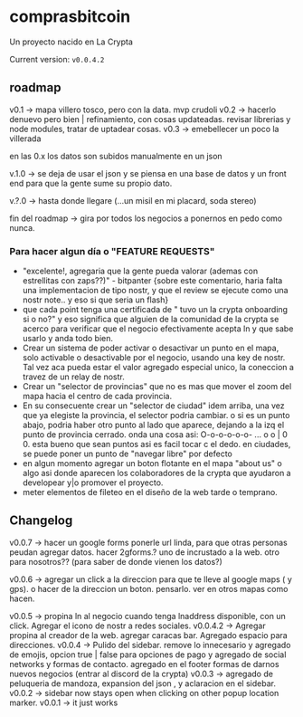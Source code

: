 # comprasbitcoin

Un proyecto nacido en La Crypta

Current version: `v0.0.4.2`

## roadmap

v0.1 -> mapa villero tosco, pero con la data. mvp crudoli
v0.2 -> hacerlo denuevo pero bien | refinamiento, con cosas updateadas. revisar librerias y node modules, tratar de uptadear cosas.
v0.3 -> emebellecer un poco la villerada

en las 0.x los datos son subidos manualmente en un json

v.1.0 -> se deja de usar el json y se piensa en una base de datos y un front end para que la gente sume su propio dato.

v.?.0 -> hasta donde llegare (...un misil en mi placard, soda stereo)

fin del roadmap -> gira por todos los negocios a ponernos en pedo como nunca.

### Para hacer algun día o "FEATURE REQUESTS"

- "excelente!, agregaria que la gente pueda valorar (ademas con estrellitas con zaps??)" - bitpanter {sobre este comentario, haria falta una implementacion de tipo nostr, y que el review se ejecute como una nostr note.. y eso si que seria un flash}
- que cada point tenga una certificada de " tuvo un la crypta onboarding si o no?" y eso significa que alguien de la comunidad de la crypta se acerco para verificar que el negocio efectivamente acepta ln y que sabe usarlo y anda todo bien.
- Crear un sistema de poder activar o desactivar un punto en el mapa, solo activable o desactivable por el negocio, usando una key de nostr. Tal vez aca pueda estar el valor agregado especial unico, la coneccion a travez de un relay de nostr.
- Crear un "selector de provincias" que no es mas que mover el zoom del mapa hacia el centro de cada provincia.
- En su consecuente crear un "selector de ciudad" idem arriba, una vez que ya elegiste la provincia, el selector podria cambiar. o si es un punto abajo, podria haber otro punto al lado que aparece, dejando a la izq el punto de provincia cerrado. onda una cosa asi: O-o-o-o-o-o- ... o o | 0 0. esta bueno que sean puntos asi es facil tocar c el dedo. en ciudades, se puede poner un punto de "navegar libre" por defecto
- en algun momento agregar un boton flotante en el mapa "about us" o algo asi donde aparecen los colaboradores de la crypta que ayudaron a developear y|o promover el proyecto.
- meter elementos de fileteo en el diseño de la web tarde o temprano.

## Changelog

v0.0.7 -> hacer un google forms ponerle url linda, para que otras personas peudan agregar datos. hacer 2gforms.? uno de incrustado a la web. otro para nosotros?? (para saber de donde vienen los datos?)

v0.0.6 -> agregar un click a la direccion para que te lleve al google maps ( y gps). o hacer de la direccion un boton. pensarlo. ver en otros mapas como hacen.

v0.0.5 -> propina ln al negocio cuando tenga lnaddress disponible, con un click. Agregar el icono de nostr a redes sociales.
v0.0.4.2 -> Agregar propina al creador de la web. agregar caracas bar. Agregado espacio para direcciones.
v0.0.4 -> Pulido del sidebar. remove lo innecesario y agregado de emojis, opcion true | false para opciones de pago y agregado de social networks y formas de contacto. agregado en el footer formas de darnos nuevos negocios (entrar al discord de la crypta)
v0.0.3 -> agregado de peluqueria de mandoza, expansion del json , y aclaracion en el sidebar.
v0.0.2 -> sidebar now stays open when clicking on other popup location marker.
v0.0.1 -> it just works
